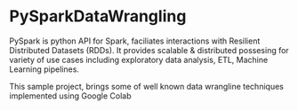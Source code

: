 # PySparkDataWrangling

PySpark is python API for Spark, faciliates interactions with Resilient Distributed Datasets (RDDs). It provides scalable & distributed possesing for variety of use cases including exploratory data analysis, ETL, Machine Learning pipelines.

This sample project, brings some of well known data wrangline techniques implemented using Google Colab
